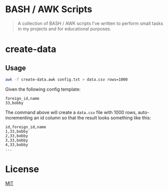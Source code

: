 BASH / AWK Scripts
==================

> A collection of BASH / AWK scripts I've written to perform small tasks in my projects and for educational purposes.

create-data
===========

Usage
-----

```bash
awk -f create-data.awk config.txt > data.csv rows=1000
```

Given the following config template:

```
foreign_id,name
33,bobby
```

The command above will create a `data.csv` file with 1000 rows, auto-incrementing an id column so that the result looks something like this:

```
id,foreign_id,name
1,33,bobby
2,33,bobby
3,33,bobby
4,33,bobby
...
```

License
=======

[MIT](https://github.com/neilrussell6/vuejs-markdown-live-reload/blob/master/LICENSE)

